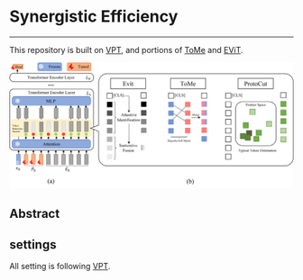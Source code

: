 # Synergistic Efficiency 

------

This repository is built on [VPT](https://github.com/kmnp/vpt), and portions of [ToMe](https://github.com/facebookresearch/ToMe) and [EViT](https://github.com/youweiliang/evit).

![teaser](https://github.com/ChuiZhao/EECS_553_Project/blob/Zach/imgs/pipeline.png)

## Abstract


## settings

All setting is following [VPT](https://github.com/kmnp/vpt).

